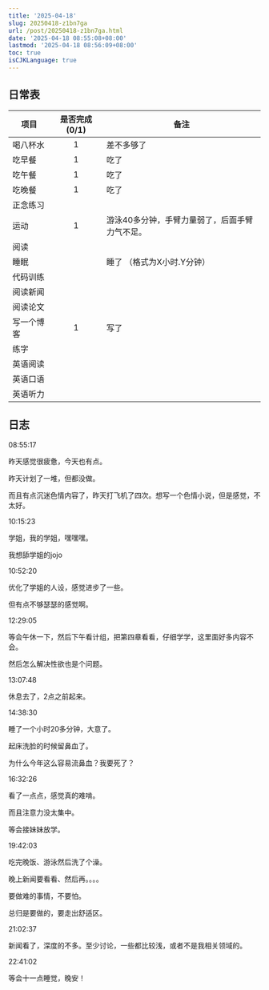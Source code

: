```yaml
---
title: '2025-04-18'
slug: 20250418-z1bn7ga
url: /post/20250418-z1bn7ga.html
date: '2025-04-18 08:55:08+08:00'
lastmod: '2025-04-18 08:56:09+08:00'
toc: true
isCJKLanguage: true
---
```






## 日常表

|项目|是否完成(0/1)|备注|
| ------------| :-------------: | ------------------------------------------------|
|喝八杯水|1|差不多够了|
|吃早餐|1|吃了|
|吃午餐|1|吃了|
|吃晚餐|1|吃了|
|正念练习|||
|运动|1|游泳40多分钟，手臂力量弱了，后面手臂力气不足。|
|阅读|||
|睡眠||睡了  （格式为X小时.Y分钟）|
|代码训练|||
|阅读新闻|||
|阅读论文|||
|写一个博客|1|写了|
|练字|||
|英语阅读|||
|英语口语|||
|英语听力|||

## 日志

08:55:17

昨天感觉很疲惫，今天也有点。

昨天计划了一堆，但都没做。

而且有点沉迷色情内容了，昨天打飞机了四次。想写一个色情小说，但是感觉，不太好。

10:15:23

学姐，我的学姐，嘿嘿嘿。

我想舔学姐的jojo

10:52:20

优化了学姐的人设，感觉进步了一些。

但有点不够瑟瑟的感觉啊。

12:29:05

等会午休一下，然后下午看计组，把第四章看看，仔细学学，这里面好多内容不会。

然后怎么解决性欲也是个问题。

13:07:48

休息去了，2点之前起来。

14:38:30

睡了一个小时20多分钟，大意了。

起床洗脸的时候留鼻血了。

为什么今年这么容易流鼻血？我要死了？

16:32:26

看了一点点，感觉真的难啃。

而且注意力没太集中。

等会接妹妹放学。

19:42:03

吃完晚饭、游泳然后洗了个澡。

晚上新闻要看看、然后再。。。。

要做难的事情，不要怕。

总归是要做的，要走出舒适区。

21:02:37

新闻看了，深度的不多。至少讨论，一些都比较浅，或者不是我相关领域的。

22:41:02

等会十一点睡觉，晚安！
